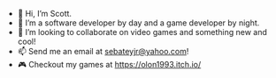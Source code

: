 - 👋 Hi, I’m Scott.
- 👀 I’m a software developer by day and a game developer by night.
- 💞️ I’m looking to collaborate on video games and something new and cool!
- 📫 Send me an email at sebateyjr@yahoo.com!
- 🎮 Checkout my games at https://olon1993.itch.io/
